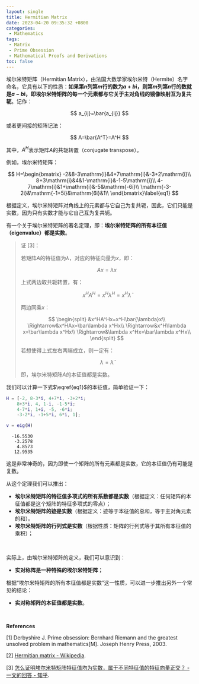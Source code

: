 ```yaml
---
layout: single
title: Hermitian Matrix
date: 2023-04-20 09:35:32 +0800
categories: 
 - Mathematics
tags:
 - Matrix
 - Prime Obsession
 - Mathematical Proofs and Derivations
toc: false
---
```


埃尔米特矩阵（Hermitian Matrix），由法国大数学家埃尔米特（Hermite）名字命名，它具有以下的性质：**如果第$n$列第$m$行的数为$a+b\mathrm{i}$，则第$m$列第$n$行的数就是$a-b\mathrm{i}$，即埃尔米特矩阵的每一个元素都与它关于主对角线的镜像映射互为复共轭**。记作：

$$
a_{ij}=\bar{a_{ij}}
$$

或者更间接的矩阵记法：

$$
A=\bar{A^T}=A^H
$$

其中，$A^H$表示矩阵$A$的共轭转置（conjugate transpose）。

例如，埃尔米特矩阵：

$$
H=\begin{bmatrix}
-2&8-3\mathrm{i}&4+7\mathrm{i}&-3+2\mathrm{i}\\
8+3\mathrm{i}&4&1-\mathrm{i}&-1-5\mathrm{i}\\
4-7\mathrm{i}&1+\mathrm{i}&-5&\mathrm{-6i}\\
\mathrm{-3-2i}&\mathrm{-1+5i}&\mathrm{6i}&1\\
\end{bmatrix}\label{eq1}
$$

根据定义，埃尔米特矩阵对角线上的元素都与它自己为复共轭，因此，它们只能是实数，因为只有实数才能与它自己互为复共轭。

有一个关于埃尔米特矩阵的著名定理，即：**埃尔米特矩阵的所有本征值（eigenvalue）都是实数**。

> 证 [3]：
>
> 若矩阵$A$的特征值为$\lambda$，对应的特征向量为$x$，即：
> 
> $$
> Ax=\lambda x
> $$
> 
> 上式两边取共轭转置，有：
> 
> $$
> x^HA^H=x^H\lambda^H=x^H\bar{\lambda}
> $$
> 
> 两边同乘$x$：
> 
> $$
> \begin{split}
> &x^HA^Hx=x^H\bar{\lambda}x\\
> \Rightarrow&x^HAx=\bar\lambda x^Hx\\
> \Rightarrow&x^H\lambda x=\bar\lambda x^Hx\\
> \Rightarrow&\lambda x^Hx=\bar\lambda x^Hx\\
> \end{split}
> $$
> 
> 若想使得上式左右两端成立，则一定有：
> 
> $$
> \lambda=\bar\lambda
> $$
> 
> 即，埃尔米特矩阵$A$的本征值都是实数。

我们可以计算一下式$\eqref{eq1}$的本征值，简单验证一下：

```matlab
H = [-2, 8-3*i, 4+7*i, -3+2*i;
    8+3*i, 4, 1-i, -1-5*i;
    4-7*i, 1+i, -5, -6*i;
    -3-2*i, -1+5*i, 6*i, 1];

v = eig(H)
```

```
  -16.5530
   -3.2578
    4.8573
   12.9535
```

这是非常神奇的，因为即使一个矩阵的所有元素都是实数，它的本征值仍有可能是复数。

从这个定理我们可以推出：

- **埃尔米特矩阵的特征值多项式的所有系数都是实数**（根据定义：任何矩阵的本征值都是这个矩阵的特征多项式的零点）；
- **埃尔米特矩阵的迹是实数**（根据定义：迹等于本征值的总和，等于主对角元素的和）。
- **埃尔米特矩阵的行列式是实数**（根据性质：矩阵的行列式等于其所有本征值的乘积）；

<br>

实际上，由埃尔米特矩阵的定义，我们可以意识到：

- **实对称阵是一种特殊的埃尔米特矩阵**；

根据“埃尔米特矩阵的所有本征值都是实数”这一性质，可以进一步推出另外一个常见的结论：

- **实对称矩阵的本征值都是实数**。

<br>

**References**

[1] Derbyshire J. Prime obsession: Bernhard Riemann and the greatest unsolved problem in mathematics[M]. Joseph Henry Press, 2003.

[2] [Hermitian matrix - Wikipedia](https://en.wikipedia.org/wiki/Hermitian_matrix).

[3] [怎么证明埃尔米特矩阵特征值均为实数，属于不同特征值的特征向量正交？ - 一文的回答 - 知乎](https://www.zhihu.com/question/447501623/answer/1761414959).



